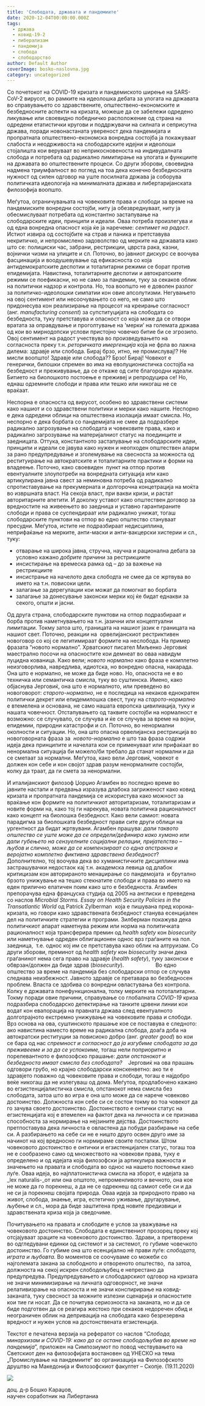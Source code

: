 ```yaml
---
title: 'Слободата, државата и пандемиите'
date: 2020-12-04T00:00:00.000Z
tags:
  - држава
  - ковид-19-2
  - либерализам
  - пандемија
  - слобода
  - слободарство
author: Default Author
coverImage: bosko-naslovna.jpg
category: uncategorized
---
```


Со почетокот на COVID-19 кризата и пандемиското ширење на SARS-CoV-2 вирусот, во рамките на идеолошка дебата за улогата на државата во справувањето со здравствените, општествено-економските и безбедносните аспекти на кризата, можеше да се забележи одредено ликување или своевидно победничко расположение од страна на одредени етатистички кругови и поддржувачи на силната и сеприсутна држава, поради новонастаната увереност дека пандемијата и пропратната општествено-економска вонредна состојба ја покажуваат слабоста и неодрживоста на слободарските идејни и идеолоши стојалишта кои веруваат во неприкосновеноста на индивудалната слобода и потребата од радикално лимитирање на улогата и функциите на државата во општествените процеси. Со други зборови, своевидна надмена триумфалност во поглед на тоа дека конечно безбедносната нужност од силен одговор на уште посилната држава ја соборува политичката идеологија на минималната држава и либертаријанската филозофија воопшто.

Меѓутоа, ограничувањата на човековите права и слободи за време на пандемиските вонредни состојби, ниту ја обезвреднуваат, ниту ја обесмислуваат потребата од константно застапување на слободарските идеи, принципи и идеали. Оваа потреба произлегува и од една вонредна опасност која ќе ја наречеме: _сентимет на радост_. Истиот извира од состојбите на страв и паника и претставува некритичко, и непромислено задоволство од мерките на државата како што се: полициски час, забрани, рестрикции, цврста рака, казни, војнички чизми на улиците и сл. Поточно, во јавниот дискурс се воочува фасцинација и воодушевување од ефикасноста со која антидемократските деспотии и тоталитарни режими се борат против епидемијата. Навистина, тоталитарните деспотии и автократските режими се поефикасни, но не само за пандемии, туку за секаков облик на политички надзор и контрола. Но, тоа воопшто не е доволен разлог за политичко-идеолошки симпатии кон овие апсолутизми. Негувањето на овој сентимент или несоочувањето со него, не само што придонесува кон реализирање на процесот на креирање согласност (анг. _manufacturing consent_) за супституцијата на слободата со безбедноста, туку претставува и опасност со која може да се отвори вратата за оправдување и проголтување на 'мерки' на големата држава од кои во мирнодопски услови пристојно човечко битие би се згрозило. Овој сентимент на радост учествува во произведувањето на согласноста преку т.н. _реторичката имергенција_ која не фрла во лажна дилема: здравје или слобода. Бирај брзо, итно, не промислувај!? Не мисли воопшто! Здравје или слобода?? Брзо! Бирај! Човекот е генерички, билошки спремен во има на еволуционистичка состојба на безбедност и преживување, да се откаже од сите благородни идеали. Битието на биолошкото постоење е преживеј и репродуцира се! Но, еднаш одземните слободи и права или тешко или никогаш не се враќаат. 

Неспорна е опасноста од вирусот, особено во здравствени системи како нашиот и со здравствени политики и мерки како нашите. Неспорно е дека одредени облици на општествена изолација имаат смисла. Но, неспорно е дека борбата со пандемијата не смее да подразбере радикално загрозување на слободата и човековите права, како и радикално загрозување на материјалниот статус на поединците и заедницата. Оттука, константното застапување на слободарските идеи, принципи и идеали се јавува како нужен и неопходен општествен аларм за рано предупредување и зголемување на свесноста за можноста од реституирање на автократските и тоталитарните практики и форми на владеење. Поточно, како своевиден  пункт на отпор против евентуалните злоупотреби на вонредната ситуација или како артикулирана јавна свест за неминовна потреба од радикално спротиставување на прекумерната и долгорочна концетрација на моќта во извршната власт. На секоја власт, при вакви кризи, и растат авторитарните апетити. И доколку уставот како општествен договор за вредностите на живеењето во заедница и уставно гарантираните слободи и права се суспендираат или радикално унижат, тогаш слободарските пунктови на отпор во едно општество стануваат пресудни. Меѓутоа, истите не подразбираат недисциплина, неприфаќање на мерките, анти-маски и анти-вакцерски хистерии и сл.,  туку: 

- отварање на широка јавна, стручна, научна и рационална дебата за условно кажано _добрите_ причини за рестрикциите
- инсистирање на времеска рамка од – до за важење на рестрикциите
- инсистрање на начелото дека слободта не смее да се жртвува во името на т.н. повисоки цели. 
- залагање за дерегулации кои можат да помогнат во борбата
- залагање за донесување законски мерки кој ќе бидат еднакви за секого, општи и јасни. 

Од друга страна, слободарските пунктови на отпор подразбираат и борба против наметнувањето на т.н. јазични или концептуални лимитации. Токму затоа што, границата на нашиот јазик е границата на нашиот свет. Поточно, реакции на  орвелијанскиот рестриктивен новоговор со кој се легитимираат формите на неслобода. На пример фразата “новото нормално”. Хрватскиот писател Миљенко Јерговиќ маестрално посочи на опасностите кои демнеат во оваа навидум луцидна кованица. Како вели; _новото нормално_ како фраза е комплетно неизговорлива, навредлива, идиотска, но вонредно опасна, накарада. Она што е нормално, не може да биде ново. Но, опасноста не е во техничка или семантичка смисла, туку во суштинска. Имено, како објаснува Јерговиќ, она што е нормалното, или преведено во новоговорот: _старото-нормално_, не е последица на некаков еднократен политички декрет или епидемилошка свест, туку на _старото-нормално_ е втемелена и основана, не само нашата европска цивилиација, туку и нашата човечност. Отстапувањето од таквите состојби на нормалност е возможно: се случувало, се случува и ќе се случува за време на војни, епидемии, природни катастрофи и сл. Поточно, во ненормални околности и ситуации. Но, она што опасна орвелијанска рестрикција во новоговорната фраза за  _новото-нормално_ е што таа фраза содржи идеја дека принципите и начелата кои се применуваат или прифаќаат во ненормална ситуација би можело/би требало да станат нормални и да се сметаат за нормални. Меѓутоа, како вели Јерговиќ, човекот е должен кон себе и кон својот здрав разум ненормалните состојби, колку да траат, да ги смета за ненормални.

И италијанскиот филозоф Џорџио Агамбен во последно време во јавните настапи и предвања изразува длабока загриженост како ковид кризата и пропратната пандемија се искористува како можност за враќање кон формите на политичкиот авторитаризам, тоталитаризам и новите форми на, како тој ги нарекува, новата политичка рационалност како концепт на биолошка безбедност. Како вели самиот: новата парадигма за биолошката безбедност прави сите други облици на ургентност да бидат жртвувани. Агамбен прашува: _дали таквото општество се уште може да се определи/дефинира како хумано или дали губењето на сензуелните социјални релации, пријателство – љубов и слично, може да се компензираат со една апстракна и веројатно комплетно фиктивна здравствена безбедност_? Дополнително, тој воочува дека во хуманистичките дисциплини има застрашувачки недостаок кај т.н. академска левица од длабок критицизам кон авторираното менаџирање со пандемојата  и брутално брзото унижување на тешко стекнатите слободи и права во името на еден прилично елатичен поим како што е безбедноста. Агамбен препорачува една француска студија од 2005 на англиски е преведена со наслов _Microbial Storms. Essay on Health Security Policies in the Transatlantic World_ од Patrick Zylberman  која е пишувана пред корона-кризата, но говори како здравствената безбедност станува есенцијален дел на политичките стратегии и програми. Зилберман покажува дека политичкиот апарат наметнува режим или норма на политичката рационалност која трансферира премин од _health safety_ кон _biosecurity_ или наметнување одреден облигационен однос врз граѓаните на пол. заедница,  т.е. однос кој им се претставува како облик на алтруизам. Со други зборови, преминот од _health safety_ кон _biosecurity_ значи дека граѓанинот нема сега право на здравје (_health safety_), туку законски е обврзан/должен да биде здрав (_biosecurity_).                     Во едно општество за време на пандемија без слободарски отпор се случува следнава неизбежност. Јавното здравје се претавара во безбедносен проблем. Власта се здобива со вонредни овластувања без контрола. Колку е државата понефункционална, толку мерките на пототалитарни. Токму поради овие причини, справување со глобалната _COVID-19_ криза подразбира слободарско детектирање на танките црвени линии кои водат кон евапорација на правната држава след евентуалното долготрајното екстремно унижување на човековите права и слободи. Врз основа на ова, суштинското прашање кое се поставува е следното: ако навистина наместо време на радикална слобода, доаѓа доба на автократски реституции за повисиоко добро (анг. _greater good_) во кои се бара од нас _спремност и согласност да ја изгубиме слободата за да преживееме_ _и за да се успокоиме,_ тогаш нели поприоритно и порелевантното е филозофско прашање: _дали опстанокот и безбедноста имаат смисла без слободата?_    Јерговиќ на ова прашањ одговори грубо, но крајно слободарски конскенветно: ако ти е здравјето поважно од човековите права и слободи, тогаш е најдобро веќе никогаш да не излегуваш од дома. Меѓутоа, продлабочено кажано во егзистенцијалистичка смисла, опстанокот нема смисла без слободата, затоа што во игра е она што може да се нарече човеково достоинство. Должноста кон себе си се состои токму во тоа човекот да го зачува своето достоинство. Достоинството е онтички статус на егзистенцијата кој е втемелен на фактот дека на личноста и се признава способноста за нормирање на нејзините дејства. Достоинството претпоставува дека личноста е овластена да побуди разбирање на себе си. А разбирањето на себе си не е ништо друго освен друго име за начинот на кој вредносно ги нормираме своите постапки. Штом човековото достоинство е онтички и егзистенцијален статус, тогаш тоа не е сообразено само од множеството на човекови права, туку е определено и од идејата која филозофски ја артикулира важноста и значењето на правата и слободата во однос на нашето постоење како луѓе. Оваа идеја, во најплатонистичка смисла на зборот, е идејата за _lex naturalis-_от или она општото, непроменливото и вечното, она кое не може да го порекнеш, а да не се одрекнеш од самиот себе си и да не си ја порекнеш својата природа. Оваа идеја за природното право на живот, слобода, знаење, игра, естетичко уживање, другарување, љубење и сл., мора да биде заштитена пред новите предизвици и здравствената криза која ја сведочиме.

Почитувањето на правата и слободите е услов за уважување на човековото достоинство. Слободата е единствениот прозорец преку кој отсјајуваат зраците на човековото достоинство. Здрави, а претворени во одгледувани единки од системот и за системот, го губиме човечкото достоинство. Го губиме она што есенцијално нѐ прави луѓе: _слободата, играта и љубовта._ Во моментов се соочуваме со можеби со најголемата закана за слободното и отвореното општество,  па затоа, должноста на секој искрен слободољубец е непрестано да предупредува. Предупредувањето и слободарскиот одговор на кризата не значи минимизирање на личната одговорност, не значи релативизрање на опасноста и не значи конспирирање на ковид-заканата, туку свесност за можните излезни сценарија и опасностите кои тие ги носат. Да се почитува сериозноста на заканата, но и да се биде подготвен да се реагира жестоко при секаков недоречен обид и неограничен облик на депривација на слободата како безрезервна вредност и нужен услов на достонствената егзистенција.  

Текстот е печатена верзија на рефератот со наслов “_Слобода, минархизам и COVID-19: како да се остане слободољубив во време на пандемија_”, приложен на Симпозиумот по повод чествувањето на Светскиот ден на филозофијата востановен од УНЕСКО на тема „Промислување на пандемиите“ во организација на Филозофското друштво на Македонија и Филозофскиот факултет – Скопје. (19.11.2020)

![](http://libertaniabackup.local/wp-content/uploads/2020/12/Bosko-Karadza-PIC-1024x686.jpeg)

доц. д-р Бошко Караџов,   
научен соработник на Либертаниа
